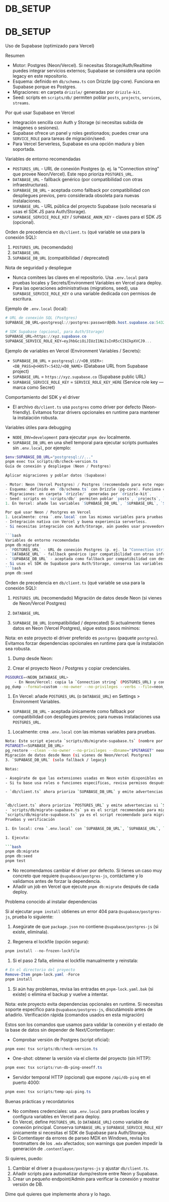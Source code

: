 # DB_SETUP

<!--
Resumen generado automáticamente.
-->
# DB_SETUP

<!--
Resumen generado automáticamente.

DB_SETUP.md

2025-09-13T06:20:07.355Z

——————————————————————————————
Archivo .md: DB_SETUP.md
Tamaño: 7962 caracteres, 195 líneas
Resumen básico generado automáticamente sin análisis de IA.
Contenido detectado basado en extensión y estructura básica.
-->
Uso de Supabase (optimizado para Vercel)

Resumen

- Motor: Postgres (Neon/Vercel). Si necesitas Storage/Auth/Realtime puedes integrar servicios externos; Supabase se considera una opción legacy en este repositorio.
- Esquema: definido en `db/schema.ts` con Drizzle (pg-core). Funciona en Supabase porque es Postgres.
- Migraciones: en carpeta `drizzle/` generadas por `drizzle-kit`.
- Seed: scripts en `scripts/db/` permiten poblar `posts`, `projects`, `services`, `streams`.

Por qué usar Supabase en Vercel

- Integración sencilla con Auth y Storage (si necesitas subida de imágenes o sesiones).
- Supabase ofrece un panel y roles gestionados; puedes crear una `SERVICE_ROLE` para tareas de migración/seed.
- Para Vercel Serverless, Supabase es una opción madura y bien soportada.

Variables de entorno recomendadas

- `POSTGRES_URL` - URL de conexión Postgres (p. ej. la "Connection string" que provee Neon/Vercel). Este repo prioriza `POSTGRES_URL`.
- `DATABASE_URL` - fallback genérico (por compatibilidad con otras infraestructuras).
- `SUPABASE_DB_URL` - aceptada como fallback por compatibilidad con despliegues previos, pero considerada obsoleta para nuevas instalaciones.
- `SUPABASE_URL` - URL pública del proyecto Supabase (solo necesaria si usas el SDK JS para Auth/Storage).
- `SUPABASE_SERVICE_ROLE_KEY` / `SUPABASE_ANON_KEY` - claves para el SDK JS (opcional).

Orden de precedencia en `db/client.ts` (qué variable se usa para la conexión SQL):
 
1. `POSTGRES_URL` (recomendado)
2. `DATABASE_URL`
3. `SUPABASE_DB_URL` (compatibilidad / deprecated)

Nota de seguridad y despliegue

- Nunca comitees las claves en el repositorio. Usa `.env.local` para pruebas locales y Secrets/Environment Variables en Vercel para deploy.
- Para las operaciones administrativas (migrations, seed), usa `SUPABASE_SERVICE_ROLE_KEY` o una variable dedicada con permisos de escritura.

Ejemplo de `.env.local` (local):

```powershell
# URL de conexión SQL (Postgres)
SUPABASE_DB_URL=postgresql://postgres:password@db.host.supabase.co:5432/postgres

# SDK Supabase (opcional, para Auth/Storage)
SUPABASE_URL=https://xyz.supabase.co
SUPABASE_SERVICE_ROLE_KEY=eyJhbGciOiJIUzI1NiIsInR5cCI6IkpXVCJ9...
```

Ejemplo de variables en Vercel (Environment Variables / Secrets):

- `SUPABASE_DB_URL` = `postgresql://<DB_USER>:<DB_PASS>@<HOST>:5432/<DB_NAME>` (Database URL from Supabase project)
- `SUPABASE_URL` = `https://xyz.supabase.co` (Supabase public URL)
- `SUPABASE_SERVICE_ROLE_KEY` = `SERVICE_ROLE_KEY_HERE` (Service role key — marca como Secret)

Comportamiento del SDK y el driver

- El archivo `db/client.ts` usa `postgres` como driver por defecto (Neon-friendly). Evitamos forzar drivers opcionales en runtime para mantener la instalación robusta.

Variables útiles para debugging

- `NODE_ENV=development` para ejecutar `pnpm dev` localmente.
- `SUPABASE_DB_URL` en una shell temporal para ejecutar scripts puntuales sin `.env.local`, por ejemplo:

```powershell
$env:SUPABASE_DB_URL="postgresql://..."
pnpm exec tsx scripts/db/check-version.ts
Guía de conexión y despliegue (Neon / Postgres)

Aplicar migraciones y poblar datos (Supabase)

- Motor: Neon (Vercel Postgres) / Postgres (recomendado para este repositorio).
- Esquema: definido en `db/schema.ts` con Drizzle (pg-core). Funciona con cualquier Postgres compatible.
- Migraciones: en carpeta `drizzle/` generadas por `drizzle-kit`.
- Seed: scripts en `scripts/db/` permiten poblar `posts`, `projects`, `services`, `streams`.
1. En Vercel: añade las variables `SUPABASE_DB_URL`, `SUPABASE_URL`, `SUPABASE_SERVICE_ROLE_KEY` en Settings > Environment Variables.

Por qué usar Neon / Postgres en Vercel
1. Localmente: crea `.env.local` con las mismas variables para pruebas.
- Integración nativa con Vercel y buena experiencia serverless.
- Si necesitas integración con Auth/Storage, aún puedes usar proveedores externos; este repo usa Drizzle para acceso SQL directo.

```bash
Variables de entorno recomendadas
pnpm db:migrate
- `POSTGRES_URL` - URL de conexión Postgres (p. ej. la "Connection string" que provee Neon/Vercel). Este repo prioriza `POSTGRES_URL`.
- `DATABASE_URL` - fallback genérico (por compatibilidad con otras infraestructuras).
- `SUPABASE_DB_URL` - aceptada como fallback por compatibilidad con despliegues previos, pero considerada obsoleta para nuevas instalaciones.
- Si usas el SDK de Supabase para Auth/Storage, conserva las variables `SUPABASE_URL` y `SUPABASE_SERVICE_ROLE_KEY` solo para esa funcionalidad.
```bash
pnpm db:seed
```

Orden de precedencia en `db/client.ts` (qué variable se usa para la conexión SQL):
 
1. `POSTGRES_URL` (recomendado)
Migración de datos desde Neon (si vienes de Neon/Vercel Postgres)

2. `DATABASE_URL`
3. `SUPABASE_DB_URL` (compatibilidad / deprecated)
Si actualmente tienes datos en Neon (Vercel Postgres), sigue estos pasos mínimos:

Nota: en este proyecto el driver preferido es `postgres` (paquete `postgres`). Evitamos forzar dependencias opcionales en runtime para que la instalación sea robusta.
1. Dump desde Neon:

1. Crear el proyecto Neon / Postgres y copiar credenciales.
```bash
PGSOURCE=<NEON_DATABASE_URL>
    - En Neon/Vercel: copia la `Connection string` (POSTGRES_URL) y configúrala como variable de entorno en Vercel.
pg_dump --format=custom --no-owner --no-privileges --verbs --file=neon_dump.dump "$PGSOURCE"
```
1. En Vercel: añade `POSTGRES_URL` (o `DATABASE_URL`) en Settings > Environment Variables.

- `SUPABASE_DB_URL` - aceptada únicamente como fallback por compatibilidad con despliegues previos; para nuevas instalaciones usa `POSTGRES_URL`.
1. Localmente: crea `.env.local` con las mismas variables para pruebas.

```bash
Nota: Este script ejecuta `scripts/db/migrate-supabase.ts` (nombre por compatibilidad) y usa `POSTGRES_URL`/`DATABASE_URL`/`SUPABASE_DB_URL`.
PGTARGET=<SUPABASE_DB_URL>
pg_restore --clean --no-owner --no-privileges --dbname="$PGTARGET" neon_dump.dump
Migración de datos desde Neon (si vienes de Neon/Vercel Postgres)
3. `SUPABASE_DB_URL` (solo fallback / legacy)

Notas:

- Asegúrate de que las extensiones usadas en Neon estén disponibles en Supabase; ajusta schema si hay diferencias.
- Si tu base usa roles o funciones específicas, revisa permisos después del restore.

- `db/client.ts` ahora prioriza `SUPABASE_DB_URL` y emite advertencias si `SUPABASE_URL`/`SERVICE_ROLE_KEY` no están definidos.


`db/client.ts` ahora prioriza `POSTGRES_URL` y emite advertencias si `SUPABASE_URL`/`SERVICE_ROLE_KEY` no están definidos.
- `scripts/db/migrate-supabase.ts` ya es el script recomendado para migraciones.
`scripts/db/migrate-supabase.ts` ya es el script recomendado para migraciones.
Pruebas y verificación

1. En local: crea `.env.local` con `SUPABASE_DB_URL`, `SUPABASE_URL`, `SUPABASE_SERVICE_ROLE_KEY`.

1. Ejecuta:

```bash
pnpm db:migrate
pnpm db:seed
pnpm test
```

- No recomendamos cambiar el driver por defecto. Si tienes un caso muy concreto que requiere `@supabase/postgres-js`, contáctame y lo validamos antes de forzar la dependencia.
- Añadir un job en Vercel que ejecute `pnpm db:migrate` después de cada deploy.

Problema conocido al instalar dependencias

Si al ejecutar `pnpm install` obtienes un error 404 para `@supabase/postgres-js`, prueba lo siguiente:

1. Asegúrate de que `package.json` no contiene `@supabase/postgres-js` (si existe, elimínala).

1. Regenera el lockfile (opción segura):

```powershell
pnpm install --no-frozen-lockfile
```

1. Si el paso 2 falla, elimina el lockfile manualmente y reinstala:

```powershell
# En el directorio del proyecto
Remove-Item pnpm-lock.yaml -Force
pnpm install
```

1. Si aún hay problemas, revisa las entradas en `pnpm-lock.yaml.bak` (si existe) o elimina el backup y vuelve a intentar.

Nota: este proyecto evita dependencias opcionales en runtime. Si necesitas soporte específico para `@supabase/postgres-js`, discutámoslo antes de añadirlo.
Verificación rápida (comandos usados en esta migración)

Estos son los comandos que usamos para validar la conexión y el estado de la base de datos sin depender de Next/Contentlayer:

- Comprobar versión de Postgres (script oficial):
```powershell
pnpm exec tsx scripts/db/check-version.ts
```

- One-shot: obtener la versión vía el cliente del proyecto (sin HTTP):
```powershell
pnpm exec tsx scripts/run-db-ping-oneoff.ts
```

- Servidor temporal HTTP (opcional) que expone `/api/db-ping` en el puerto 4000:

```powershell
pnpm exec tsx scripts/temp-api-ping.ts
```

Buenas prácticas y recordatorios

 - No comitees credenciales: usa `.env.local` para pruebas locales y configura variables en Vercel para deploy.
 - En Vercel, define `POSTGRES_URL` (o `DATABASE_URL`) como variable de conexión principal. Conserva `SUPABASE_URL` y `SUPABASE_SERVICE_ROLE_KEY` únicamente si necesitas el SDK de Supabase para Auth/Storage.
 - Si Contentlayer da errores de parseo MDX en Windows, revisa los frontmatters de los `.mdx` afectados; son warnings que pueden impedir la generación de `.contentlayer`.

Si quieres, puedo:

1. Cambiar el driver a `@supabase/postgres-js` y ajustar `db/client.ts`.
2. Añadir scripts para automatizar dump/restore entre Neon y Supabase.
3. Crear un pequeño endpoint/Admin para verificar la conexión y mostrar versión de DB.

Dime qué quieres que implemente ahora y lo hago.

